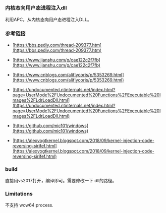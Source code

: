 ### 内核态向用户态进程注入dll

利用APC，从内核态向用户态进程注入DLL。

### 参考链接 

- [https://bbs.pediy.com/thread-209377.htm](https://bbs.pediy.com/thread-209377.htm)

- [https://www.jianshu.com/p/cae122c2f7fb](https://www.jianshu.com/p/cae122c2f7fb)

- [https://www.cnblogs.com/aliflycoris/p/5353269.html](https://www.cnblogs.com/aliflycoris/p/5353269.html)


- [https://undocumented.ntinternals.net/index.html?page=UserMode%2FUndocumented%20Functions%2FExecutable%20Images%2FLdrLoadDll.html](https://undocumented.ntinternals.net/index.html?page=UserMode%2FUndocumented%20Functions%2FExecutable%20Images%2FLdrLoadDll.html)


- [https://github.com/mic101/windows](https://github.com/mic101/windows)

- [https://alexvogtkernel.blogspot.com/2018/09/kernel-injection-code-reversing-sirifef.html](https://alexvogtkernel.blogspot.com/2018/09/kernel-injection-code-reversing-sirifef.html)


### build 

直接用vs2017打开，编译即可。需要修改一下 dll的路径。


### Limitations 

不支持 wow64 process. 
